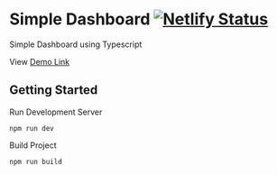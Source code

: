 # Simple Dashboard [![Netlify Status](https://api.netlify.com/api/v1/badges/20a38dbd-d7cc-491e-adf3-e596af2eaf45/deploy-status)](https://app.netlify.com/sites/simple-dashboard-demo-sw/deploys)

Simple Dashboard using Typescript

View [Demo Link](https://simple-dashboard-demo-sw.netlify.app/)

## Getting Started

Run Development Server

```
npm run dev
```

Build Project

```
npm run build
```
